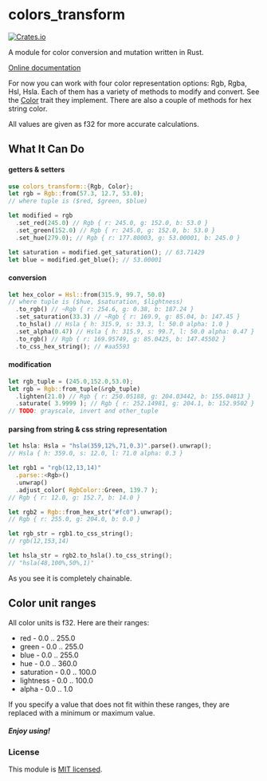 # colors_transform


[![Crates.io](https://img.shields.io/crates/v/colors_transform.svg)](https://crates.io/crates/colors-transform/)

A module for color conversion and mutation written in Rust.

[Online documentation](https://docs.rs/colors-transform/0.2.5/colors_transform/)

For now you can work with four color representation options: Rgb, Rgba, Hsl, Hsla. Each of them has a variety of methods to modify and convert. See the [Color](https://docs.rs/colors-transform/0.2.5/colors_transform/trait.Color.html) trait they implement. There are also a couple of methods for hex string color.

All values are given as f32 for more accurate calculations.

## What It Can Do

#### getters & setters
```Rust
use colors_transform::{Rgb, Color};
let rgb = Rgb::from(57.3, 12.7, 53.0);
// where tuple is ($red, $green, $blue)

let modified = rgb
  .set_red(245.0) // Rgb { r: 245.0, g: 152.0, b: 53.0 }
  .set_green(152.0) // Rgb { r: 245.0, g: 152.0, b: 53.0 }
  .set_hue(279.0); // Rgb { r: 177.80003, g: 53.00001, b: 245.0 }

let saturation = modified.get_saturation(); // 63.71429
let blue = modified.get_blue(); // 53.00001

```

#### conversion
```Rust
let hex_color = Hsl::from(315.9, 99.7, 50.0)
// where tuple is ($hue, $saturation, $lightness)
  .to_rgb() // ~Rgb { r: 254.6, g: 0.38, b: 187.24 }
  .set_saturation(33.3) // ~Rgb { r: 169.9, g: 85.04, b: 147.45 }
  .to_hsla() // Hsla { h: 315.9, s: 33.3, l: 50.0 alpha: 1.0 }
  .set_alpha(0.47) // Hsla { h: 315.9, s: 99.7, l: 50.0 alpha: 0.47 }
  .to_rgb() // Rgb { r: 169.95749, g: 85.0425, b: 147.45502 }
  .to_css_hex_string(); // #aa5593
```

#### modification
```Rust
let rgb_tuple = (245.0,152.0,53.0);
let rgb = Rgb::from_tuple(&rgb_tuple)
  .lighten(21.0) // Rgb { r: 250.05188, g: 204.03442, b: 155.04813 }
  .saturate( 3.9999 ); // Rgb { r: 252.14981, g: 204.1, b: 152.9502 }
// TODO: grayscale, invert and other_tuple
```

#### parsing from string & css string representation
```Rust
let hsla: Hsla = "hsla(359,12%,71,0.3)".parse().unwrap();
// Hsla { h: 359.0, s: 12.0, l: 71.0 alpha: 0.3 }

let rgb1 = "rgb(12,13,14)"
  .parse::<Rgb>()
  .unwrap()
  .adjust_color( RgbColor::Green, 139.7 );
// Rgb { r: 12.0, g: 152.7, b: 14.0 }

let rgb2 = Rgb::from_hex_str("#fc0").unwrap();
// Rgb { r: 255.0, g: 204.0, b: 0.0 }

let rgb_str = rgb1.to_css_string();
// rgb(12,153,14)

let hsla_str = rgb2.to_hsla().to_css_string();
// "hsla(48,100%,50%,1)"
```

As you see it is completely chainable.


## Color unit ranges
All color units is f32. Here are their ranges:
 - red - 0.0 .. 255.0
 - green - 0.0 .. 255.0
 - blue - 0.0 .. 255.0
 - hue - 0.0 .. 360.0
 - saturation - 0.0 .. 100.0
 - lightness - 0.0 .. 100.0
 - alpha - 0.0 .. 1.0

If you specify a value that does not fit within these ranges, they are replaced with a minimum or maximum value.

##### Enjoy using!

### License

This module is [MIT licensed](./LICENSE).
